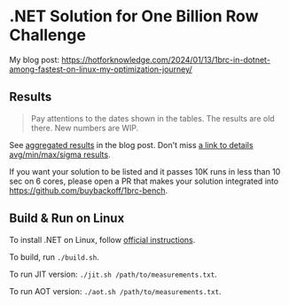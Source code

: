 # .NET Solution for One Billion Row Challenge

My blog post: https://hotforknowledge.com/2024/01/13/1brc-in-dotnet-among-fastest-on-linux-my-optimization-journey/

## Results

> Pay attentions to the dates shown in the tables. The results are old there. New numbers are WIP.

See [aggregated results](https://hotforknowledge.com/2024/01/13/1brc-in-dotnet-among-fastest-on-linux-my-optimization-journey/#results) in the blog post. Don't miss [a link to details avg/min/max/sigma results](https://hotforknowledge.com/2024/01/13/1brc-in-dotnet-among-fastest-on-linux-my-optimization-journey/results_details.htm).

If you want your solution to be listed and it passes 10K runs in less than 10 sec on 6 cores, please open a PR that makes your solution integrated into https://github.com/buybackoff/1brc-bench.

## Build & Run on Linux

To install .NET on Linux, follow [official instructions](https://learn.microsoft.com/en-us/dotnet/core/install/linux).

To build, run `./build.sh`. 

To run JIT version: `./jit.sh /path/to/measurements.txt`.

To run AOT version: `./aot.sh /path/to/measurements.txt`.